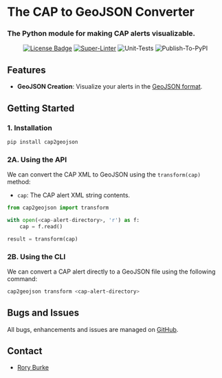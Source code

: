 # The CAP to GeoJSON Converter

### The Python module for making CAP alerts visualizable.

<div align="center">

  <a href="https://github.com/wmo-im/cap2geojson/blob/main/LICENSE" alt="License" ><img src="https://img.shields.io/badge/License-Apache_2.0-blue" alt="License Badge"></img></a>
  [![Super-Linter](https://github.com/wmo-im/cap2geojson/actions/workflows/test-code-quality.yml/badge.svg)](https://github.com/marketplace/actions/super-linter)
  ![Unit-Tests](https://github.com/wmo-im/cap2geojson/actions/workflows/unit-tests.yml/badge.svg)
  ![Publish-To-PyPI](https://github.com/wmo-im/cap2geojson/actions/workflows/publish-to-pypi.yml/badge.svg)

</div>

## Features

- **GeoJSON Creation**: Visualize your alerts in the [GeoJSON format](https://datatracker.ietf.org/doc/html/rfc7946).

## Getting Started

### 1. Installation

```bash
pip install cap2geojson
```

### 2A. Using the API

We can convert the CAP XML to GeoJSON using the `transform(cap)` method:

- `cap`: The CAP alert XML string contents.

```python
from cap2geojson import transform

with open(<cap-alert-directory>, 'r') as f:
    cap = f.read()

result = transform(cap)
```

### 2B. Using the CLI

We can convert a CAP alert directly to a GeoJSON file using the following command:

```bash
cap2geojson transform <cap-alert-directory>
```

## Bugs and Issues

All bugs, enhancements and issues are managed on [GitHub](https://github.com/wmo-im/cap2geojson/issues).

## Contact

* [Rory Burke](https://github.com/RoryPTB)
